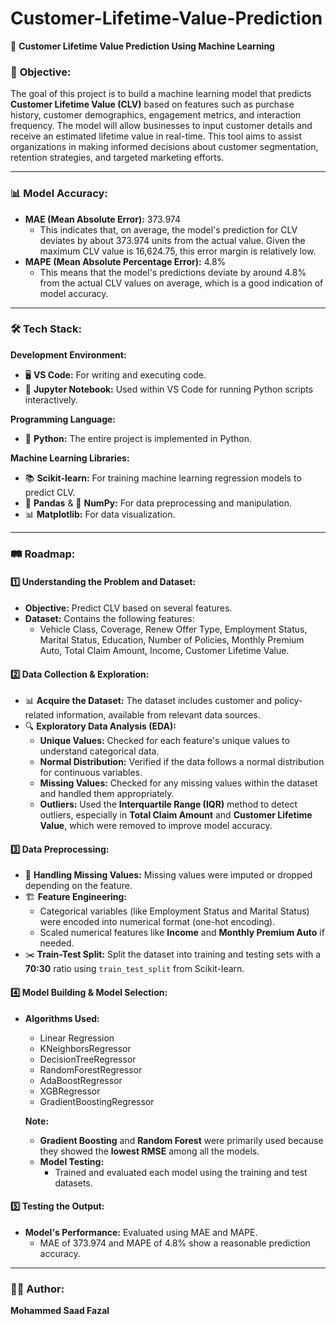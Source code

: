 # Customer-Lifetime-Value-Prediction  
💼 **Customer Lifetime Value Prediction Using Machine Learning**

### 🎯 **Objective:**  
The goal of this project is to build a machine learning model that predicts **Customer Lifetime Value (CLV)** based on features such as purchase history, customer demographics, engagement metrics, and interaction frequency. The model will allow businesses to input customer details and receive an estimated lifetime value in real-time. This tool aims to assist organizations in making informed decisions about customer segmentation, retention strategies, and targeted marketing efforts.

---

### 📊 **Model Accuracy:**  
- **MAE (Mean Absolute Error):** 373.974  
  - This indicates that, on average, the model's prediction for CLV deviates by about 373.974 units from the actual value. Given the maximum CLV value is 16,624.75, this error margin is relatively low.  
- **MAPE (Mean Absolute Percentage Error):** 4.8%  
  - This means that the model's predictions deviate by around 4.8% from the actual CLV values on average, which is a good indication of model accuracy.  

---

### 🛠️ **Tech Stack:**  
**Development Environment:**  
- 🖥️ **VS Code:** For writing and executing code.  
- 📓 **Jupyter Notebook:** Used within VS Code for running Python scripts interactively.  

**Programming Language:**  
- 🐍 **Python:** The entire project is implemented in Python.  

**Machine Learning Libraries:**  
- 📚 **Scikit-learn:** For training machine learning regression models to predict CLV.  
- 🐼 **Pandas** & 🧮 **NumPy:** For data preprocessing and manipulation.  
- 📊 **Matplotlib:** For data visualization.  

---

### 🛤️ **Roadmap:**  

#### 1️⃣ **Understanding the Problem and Dataset:**  
- **Objective:** Predict CLV based on several features.  
- **Dataset:** Contains the following features:  
  - Vehicle Class, Coverage, Renew Offer Type, Employment Status, Marital Status, Education, Number of Policies, Monthly Premium Auto, Total Claim Amount, Income, Customer Lifetime Value.  

#### 2️⃣ **Data Collection & Exploration:**  
- 📊 **Acquire the Dataset:** The dataset includes customer and policy-related information, available from relevant data sources.  
- 🔍 **Exploratory Data Analysis (EDA):**  
  - **Unique Values:** Checked for each feature's unique values to understand categorical data.  
  - **Normal Distribution:** Verified if the data follows a normal distribution for continuous variables.  
  - **Missing Values:** Checked for any missing values within the dataset and handled them appropriately.  
  - **Outliers:** Used the **Interquartile Range (IQR)** method to detect outliers, especially in **Total Claim Amount** and **Customer Lifetime Value**, which were removed to improve model accuracy.  

#### 3️⃣ **Data Preprocessing:**  
- 🧹 **Handling Missing Values:** Missing values were imputed or dropped depending on the feature.  
- 🏗️ **Feature Engineering:** 
  - Categorical variables (like Employment Status and Marital Status) were encoded into numerical format (one-hot encoding).  
  - Scaled numerical features like **Income** and **Monthly Premium Auto** if needed.  
- ✂️ **Train-Test Split:** Split the dataset into training and testing sets with a **70:30** ratio using `train_test_split` from Scikit-learn.  

#### 4️⃣ **Model Building & Model Selection:**  
- **Algorithms Used:**  
  - Linear Regression  
  - KNeighborsRegressor  
  - DecisionTreeRegressor  
  - RandomForestRegressor  
  - AdaBoostRegressor  
  - XGBRegressor  
  - GradientBoostingRegressor  

  **Note:**  
  - **Gradient Boosting** and **Random Forest** were primarily used because they showed the **lowest RMSE** among all the models.  
  - **Model Testing:**  
    - Trained and evaluated each model using the training and test datasets.  

#### 5️⃣ **Testing the Output:**  
- **Model's Performance:** Evaluated using MAE and MAPE.  
  - MAE of 373.974 and MAPE of 4.8% show a reasonable prediction accuracy.  

---

### 👨‍💻 **Author:**  
**Mohammed Saad Fazal**
